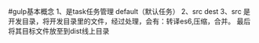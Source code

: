 #gulp基本概念
1、是task任务管理 default（默认任务）
2、src dest
3、src 是开发目录，将开发目录里的文件，经过处理，会有：转译es6,压缩，合并。
最后将其目标文件放至到dist线上目录
